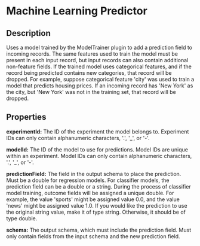 # Machine Learning Predictor

Description
-----------

Uses a model trained by the ModelTrainer plugin to add a prediction field to incoming records.
The same features used to train the model must be present in each input record, but input records can also
contain additional non-feature fields. If the trained model uses categorical features,
and if the record being predicted contains new categories, that record will be dropped.
For example, suppose categorical feature 'city' was used to train a model that predicts housing prices.
If an incoming record has 'New York' as the city, but 'New York' was not in the training set,
that record will be dropped.


Properties
----------

**experimentId:** The ID of the experiment the model belongs to.
Experiment IDs can only contain alphanumeric characters, '.', '_', or '-'.

**modelId:** The ID of the model to use for predictions. Model IDs are unique within an experiment.
Model IDs can only contain alphanumeric characters, '.', '_', or '-'.

**predictionField:** The field in the output schema to place the prediction. Must be a double for regression models.
For classifier models, the prediction field can be a double or a string.
During the process of classifier model training, outcome fields will be assigned a unique double.
For example, the value 'sports' might be assigned value 0.0, and the value 'news' might be assigned value 1.0.
If you would like the prediction to use the original string value, make it of type string.
Otherwise, it should be of type double.

**schema:** The output schema, which must include the prediction field.
Must only contain fields from the input schema and the new prediction field.
